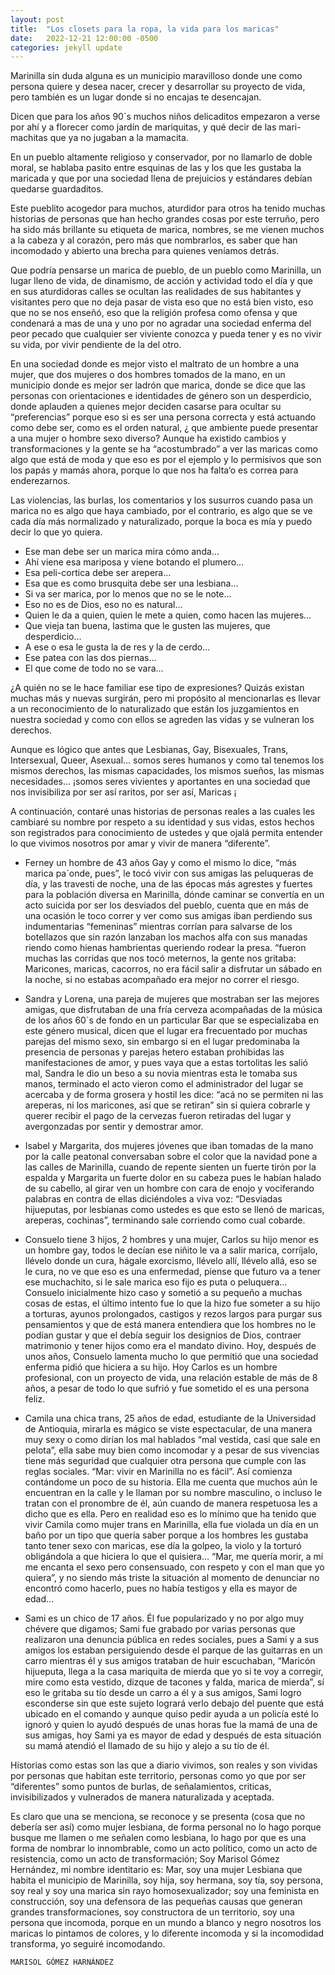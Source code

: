 ```yaml
---
layout: post
title:  "Los closets para la ropa, la vida para los maricas"
date:   2022-12-21 12:00:00 -0500
categories: jekyll update
---
```


Marinilla sin duda alguna es un municipio maravilloso donde une como persona quiere y desea nacer, crecer y desarrollar su proyecto de vida, pero también es un lugar donde si no encajas te desencajan.

Dicen que para los años 90´s muchos niños delicaditos empezaron a verse por ahí y a florecer como jardín de mariquitas, y qué decir de las mari-machitas que ya no jugaban a la mamacita.

En un pueblo altamente religioso y conservador, por no llamarlo de doble moral, se hablaba pasito entre esquinas de las y los que les gustaba la maricada y que por una sociedad llena de prejuicios y estándares debían quedarse guardaditos.

Este pueblito acogedor para muchos, aturdidor para otros ha tenido muchas historias de personas que han hecho grandes cosas por este terruño, pero ha sido más brillante su etiqueta de marica, nombres, se me vienen muchos a la cabeza y al corazón, pero más que nombrarlos, es saber que han incomodado y abierto una brecha para quienes veníamos detrás. 

Que podría pensarse un marica de pueblo, de un pueblo como Marinilla, un lugar lleno de vida, de dinamismo, de acción y actividad todo el día y que en sus aturdidoras calles se ocultan las realidades de sus habitantes y visitantes pero que no deja pasar de vista eso que no está bien visto, eso que no se nos enseñó, eso que la religión profesa como ofensa y que condenará a mas de una y uno por no agradar una sociedad enferma del peor pecado que cualquier ser viviente conozca y pueda tener y es no vivir su vida, por vivir pendiente de la del otro.

En una sociedad donde es mejor visto el maltrato de un hombre a una mujer, que dos mujeres o dos hombres tomados de la mano, en un municipio donde es mejor ser ladrón que marica, donde se dice que las personas con orientaciones e identidades de género son un desperdicio, donde aplauden a quienes mejor deciden casarse para ocultar su “preferencias” porque eso si es ser una persona correcta y está actuando como debe ser, como es el orden natural, ¿ que ambiente puede presentar a una mujer o hombre sexo diverso?
Aunque ha existido cambios y transformaciones y la gente se ha “acostumbrado” a ver las maricas como algo que está de moda y que eso es por el ejemplo y lo permisivos que son los papás y mamás ahora, porque lo que nos ha falta‘o es correa para enderezarnos. 

Las violencias, las burlas, los comentarios y los susurros cuando pasa un marica no es algo que haya cambiado, por el contrario, es algo que se ve cada día más normalizado y naturalizado, porque la boca es mía y puedo decir lo que yo quiera. 

- Ese man debe ser un marica mira cómo anda…
- Ahí viene esa mariposa y viene botando el plumero…
- Esa peli-cortica debe ser arepera…
- Esa que es como brusquita debe ser una lesbiana…
- Si va ser marica, por lo menos que no se le note…
- Eso no es de Dios, eso no es natural…
- Quien le da a quien, quien le mete a quien, como hacen las mujeres…
- Que vieja tan buena, lastima que le gusten las mujeres, que desperdicio…
- A ese o esa le gusta la de res y la de cerdo…
- Ese patea con las dos piernas…
- El que come de todo no se vara…

¿A quién no se le hace familiar ese tipo de expresiones?
Quizás existan muchas más y nuevas surgirán, pero mi propósito al mencionarlas es llevar a un reconocimiento de lo naturalizado que están los juzgamientos en nuestra sociedad y como con ellos se agreden las vidas y se vulneran los derechos.

Aunque es lógico que antes que Lesbianas, Gay, Bisexuales, Trans, Intersexual, Queer, Asexual… somos seres humanos y como tal tenemos los mismos derechos, las mismas capacidades, los mismos sueños, las mismas necesidades… ¡somos seres vivientes y aportantes en una sociedad que nos invisibiliza por ser así raritos, por ser así, Maricas ¡

A continuación, contaré unas historias de personas reales a las cuales les cambiaré su nombre por respeto a su identidad y sus vidas, estos hechos son registrados para conocimiento de ustedes y que ojalá permita entender lo que vivimos nosotros por amar y vivir de manera “diferente”.

- Ferney  un hombre de 43 años Gay y como el mismo lo dice, “más marica pa´onde, pues”, le tocó vivir con sus amigas las peluqueras de día, y las travesti de noche, una de las épocas más agrestes y fuertes para la población diversa en Marinilla, dónde caminar se convertía en un acto suicida por ser los desviados del pueblo, cuenta que en más de una ocasión le toco correr y ver como sus amigas iban perdiendo sus indumentarias “femeninas” mientras corrían para salvarse de los botellazos que sin razón lanzaban los machos alfa con sus manadas riendo como hienas hambrientas queriendo rodear la presa. “fueron muchas las corridas que nos tocó meternos, la gente nos gritaba: Maricones, maricas, cacorros, no era fácil salir a disfrutar un sábado en la noche, si no estabas acompañado era mejor no correr el riesgo. 

- Sandra y Lorena, una pareja de mujeres que mostraban ser las mejores amigas, que disfrutaban de una fría cerveza acompañadas de la música de los años 60´s de fondo en un particular Bar que se especializaba en este género musical, dicen que el lugar era frecuentado por muchas parejas del mismo sexo, sin embargo si en el lugar predominaba la presencia de personas y parejas hetero estaban prohibidas las manifestaciones de amor, y pues vaya que a estas tortolitas les salió mal, Sandra le dio un beso a su novia mientras esta le tomaba sus manos, terminado el acto vieron como el administrador del lugar se acercaba y de forma grosera y hostil les dice: “acá no se permiten ni las areperas, ni los maricones, así que se retiran” sin si quiera cobrarle y querer recibir el pago de la cervezas fueron retiradas del lugar y avergonzadas por sentir y demostrar amor. 

- Isabel y Margarita, dos mujeres jóvenes que iban tomadas de la mano por la calle peatonal conversaban sobre el color que la navidad pone a las calles de Marinilla, cuando de repente sienten un fuerte tirón por la espalda y Margarita un fuerte dolor en su cabeza pues le habían halado de su cabello, al girar ven un hombre con cara de enojo y vociferando palabras en contra de ellas diciéndoles a viva voz: “Desviadas hijueputas, por lesbianas como ustedes es que esto se llenó de maricas, areperas, cochinas”, terminando sale corriendo como cual cobarde.

- Consuelo tiene  3 hijos, 2 hombres y una mujer, Carlos su hijo menor es un hombre gay, todos le decían ese niñito le va a salir marica, corríjalo, llévelo donde un cura, hágale exorcismo, llévelo allí, llévelo allá, eso se le cura, no ve que eso es una enfermedad, piense que futuro va a tener ese muchachito, si le sale marica eso fijo es puta o peluquera… Consuelo inicialmente hizo caso y sometió a su pequeño a muchas cosas de estas, el último intento fue lo que la hizo fue someter a su hijo a torturas, ayunos prolongados, castigos y rezos largos para purgar sus pensamientos y que de está manera entendiera que los hombres no le podían gustar y que el debía seguir los designios de Dios, contraer matrimonio y tener hijos como era el mandato divino. Hoy, después de unos años, Consuelo lamenta mucho lo que permitió que una sociedad enferma pidió que hiciera a su hijo. Hoy Carlos es un hombre profesional, con un proyecto de vida, una relación estable de más de 8 años, a pesar de todo lo que sufrió y fue sometido el es una persona feliz.

- Camila una chica trans, 25 años de edad, estudiante de la Universidad de Antioquia, mirarla es mágico se viste espectacular, de una manera muy sexy o como dirían los mal hablados “mal vestida, casi que sale en pelota”, ella sabe muy bien como incomodar y a pesar de sus vivencias tiene más seguridad que cualquier otra persona que cumple con las reglas sociales. “Mar: vivir en Marinilla no es fácil”. Así comienza contándome un poco de su historia. Ella me cuenta que muchos aún le encuentran en la calle y le llaman por su nombre masculino, o incluso le tratan con el pronombre de él, aún cuando de manera respetuosa les a dicho que es ella. Pero en realidad eso es lo mínimo que ha tenido que vivir Camila como mujer trans en Marinilla, ella fue violada un día en un baño por un tipo que quería saber porque a los hombres les gustaba tanto tener sexo con maricas, ese día la golpeo, la violo y la torturó obligándola  a que hiciera lo que el quisiera… “Mar, me quería morir, a mí me encanta el sexo pero consensuado, con respeto y con el man que yo quiera”, y no siendo más triste la situación al momento de denunciar no encontró como hacerlo, pues no había testigos y ella es mayor de edad…

- Sami es un chico de 17 años. Él fue popularizado y no por algo muy chévere que digamos; Sami fue grabado por varias personas que realizaron una denuncia pública en redes sociales, pues a Sami y a sus amigos los estaban persiguiendo desde el parque de las guitarras en un carro mientras él y sus amigos trataban de huir escuchaban, “Maricón hijueputa, llega a la casa mariquita de mierda que yo si te voy a corregir, mire como esta vestido, dizque de tacones y falda, marica de mierda”, sí eso le gritaba su tío desde un carro a él y a sus amigos, Sami logro esconderse sin que este sujeto logrará verlo debajo del puente que está ubicado en el comando y aunque quiso pedir ayuda a un policía esté lo ignoró y quien lo ayudó después de unas horas fue la mamá de una de sus amigas, hoy Sami ya es mayor de edad y después de esta situación su mamá atendió el llamado de su hijo y alejo a su tío de él. 

Historias como estas son las que a diario vivimos, son reales y son vividas por personas que habitan este territorio, personas como yo que por ser “diferentes” somo puntos de burlas, de señalamientos, criticas, invisibilizados y vulnerados de manera naturalizada y aceptada.

Es claro que una se menciona, se reconoce y se presenta (cosa que no debería ser así) como mujer lesbiana, de forma personal no lo hago porque busque me llamen o me señalen como lesbiana, lo hago por que es una forma de nombrar lo innombrable, como un acto político, como un acto de resistencia, como un acto de transformación; Soy Marisol Gómez Hernández, mi nombre identitario es: Mar, soy una mujer Lesbiana que habita el municipio de Marinilla, soy hija, soy hermana, soy tía, soy persona, soy real y soy una marica sin rayo homosexualizador; soy una feminista en construcción, soy una defensora de las pequeñas causas que generan grandes transformaciones, soy constructora de un territorio, soy una persona que incomoda, porque en un mundo a blanco y negro nosotros los maricas lo pintamos de colores, y lo diferente incomoda y si la incomodidad transforma, yo seguiré incomodando.


`MARISOL GÓMEZ HARNÁNDEZ`

<!--Check out the [Jekyll docs][jekyll-docs] for more info on how to get the most out of Jekyll. File all bugs/feature requests at [Jekyll’s GitHub repo][jekyll-gh]. If you have questions, you can ask them on [Jekyll Talk][jekyll-talk].

[jekyll-docs]: https://jekyllrb.com/docs/home
[jekyll-gh]:   https://github.com/jekyll/jekyll
[jekyll-talk]: https://talk.jekyllrb.com/-->
